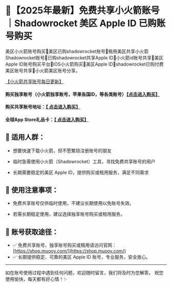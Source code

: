 # 🚀【2025年最新】免费共享小火箭账号｜Shadowrocket 美区 Apple ID 已购账号购买
美区小火箭账号购买🍎美区已购shadowrocket账号🚀租用美区共享小火箭Shadowrocket账号🚀已购shadowrocket共享Apple ID🚀小火箭id账号共享🚀美区 Apple ID账号购买平台🚀IOS小火箭购买🚀美区Apple ID🚀shadowrocket已购付费美区账号共享🚀小火箭美区账号分享。


[【小火箭共享账号每日更新】](https://docs.applexp.com/free-accounts/Shadowrocket)

#### 购买独享账号（小火箭独享账号，苹果各国ID，等各类账号）[【点击进入购买】](https://shop.muooy.com/)

#### 购买共享账号地址：[【 点击进入购买】](https://shop.muooy.com/buy/21)

#### 全球App Store礼品卡：[【 点击进入购买】](https://shop.muooy.com/)

## 🌟 适用人群：

- 想要快速下载小火箭，但不愿繁琐注册账号的朋友

- 临时急需使用小火箭（Shadowrocket）工具，寻找免费共享账号的用户

- 长期需要稳定的美区 Apple ID，提供购买或租用服务，满足不同需求

## 🚨 使用注意事项：
- 免费共享账号仅供临时使用，不建议长期使用以免账号失效。

- 若需长期稳定使用，建议选择独享账号购买或租用服务。

## 💬 账号获取途径：

- ✅ 免费共享账号、独享账号购买或租用请访问官网： [https://shop.muooy.com/](https://shop.muooy.com/)
- ✅ 长期提供稳定、可靠的美区 Apple ID 账号，专业服务，安全放心。

---
如在账号使用过程中遇到任何问题，欢迎随时留言，我们将及时为您解答。
祝您使用愉快，每天都有好心情！✨
